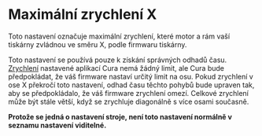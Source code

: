 Maximální zrychlení X
====
Toto nastavení označuje maximální zrychlení, které motor a rám vaší tiskárny zvládnou ve směru X, podle firmwaru tiskárny.

Toto nastavení se používá pouze k získání správných odhadů času. [Zrychlení](../speed/acceleration_print.md) nastavené aplikací Cura nemá žádný limit, ale Cura bude předpokládat, že váš firmware nastaví určitý limit na osu. Pokud zrychlení v ose X překročí toto nastavení, odhad času těchto pohybů bude upraven tak, aby se předpokládalo, že váš firmware zrychlení omezí. Celkové zrychlení může být stále větší, když se zrychluje diagonálně s více osami současně.

**Protože se jedná o nastavení stroje, není toto nastavení normálně v seznamu nastavení viditelné.**